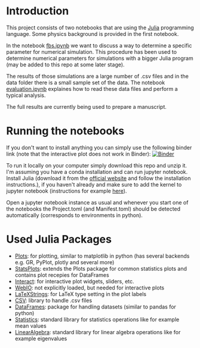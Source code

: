 # Introduction
This project consists of two notebooks that are using the [Julia](https://julialang.org) programming language.
Some physics background is provided in the first notebook.

In the notebook [fbs.ipynb](fbs.ipynb) we want to discuss a way to determine a specific parameter for numerical simulation.
This procedure has been used to determine numerical parameters for simulations with a bigger Julia program (may be added to this repo at some later stage).

The results of those simulations are a large number of .csv files and in the data folder there is a small sample set of the data.
The notebook [evaluation.ipynb](evaluation.ipynb) explaines how to read these data files and perform a typical analysis.

The full results are currently being used to prepare a manuscript.

# Running the notebooks
If you don't want to install anything you can simply use the following binder link (note that the interactive plot does not work in Binder): [![Binder](https://mybinder.org/badge_logo.svg)](https://mybinder.org/v2/gh/teokem/project-work-2021-si8881wo/HEAD)

To run it locally on your computer simply download this repo and unzip it.
I'm assuming you have a conda installation and can run jupyter notebook.
Install Julia (download it from the [official website](https://julialang.org/downloads/) and follow the installation instructions.), if you haven't already and make sure to add the kernel to jupyter notebook (instructions for example [here](https://github.com/JuliaLang/IJulia.jl)).

Open a jupyter notebook instance as usual and whenever you start one of the notebooks the Project.toml (and Manifest.toml) should be detected automatically (corresponds to environments in python).
 

# Used Julia Packages
* [Plots](http://docs.juliaplots.org): for plotting, similar to matplotlib in python (has several backends e.g. GR, PyPlot, plotly and several more)
* [StatsPlots](https://github.com/JuliaPlots/StatsPlots.jl): extends the Plots package for common statistics plots and contains plot recepies for DataFrames
* [Interact](https://juliagizmos.github.io/Interact.jl/latest/): for interactive plot widgets, sliders, etc.
* [WebIO](https://github.com/JuliaGizmos/WebIO.jl): not explicitly loaded, but needed for interactive plots
* [LaTeXStrings](https://github.com/stevengj/LaTeXStrings.jl): for LaTeX type setting in the plot labels
* [CSV](https://csv.juliadata.org/stable/): library to handle .csv files
* [DataFrames](https://dataframes.juliadata.org/stable/): package for handling datasets (similar to pandas for python)
* [Statistics](https://docs.julialang.org/en/v1/stdlib/Statistics/): standard library for statistics operations like for example mean values
* [LinearAlgebra](https://docs.julialang.org/en/v1/stdlib/LinearAlgebra/): standard library for linear algebra operations like for example eigenvalues
